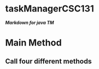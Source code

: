 # taskManagerCSC131
***Markdown for java TM***

Main Method
===========

Call four different methods
-------------
